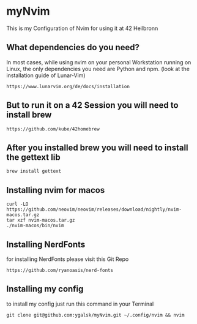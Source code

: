 # myNvim

This is my Configuration of Nvim for using it at 42 Heilbronn

## What dependencies do you need?

In most cases, while using nvim on your personal Workstation running on Linux, the only dependencies you need are Python and npm.
(look at the installation guide of Lunar-Vim)
```
https://www.lunarvim.org/de/docs/installation
```

## But to run it on a 42 Session you will need to install brew
```
https://github.com/kube/42homebrew
```

## After you installed brew you will need to install the gettext lib

```
brew install gettext
```

## Installing nvim for macos

```
curl -LO https://github.com/neovim/neovim/releases/download/nightly/nvim-macos.tar.gz
tar xzf nvim-macos.tar.gz
./nvim-macos/bin/nvim
```

## Installing NerdFonts

for installing NerdFonts please visit this Git Repo
```
https://github.com/ryanoasis/nerd-fonts
```

## Installing my config

to install my config just run this command in your Terminal

```
git clone git@github.com:ygalsk/myNvim.git ~/.config/nvim && nvim
```



